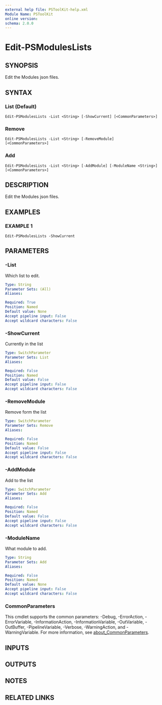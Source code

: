 ```yaml
---
external help file: PSToolKit-help.xml
Module Name: PSToolKit
online version:
schema: 2.0.0
---
```


# Edit-PSModulesLists

## SYNOPSIS
Edit the Modules json files.

## SYNTAX

### List (Default)
```
Edit-PSModulesLists -List <String> [-ShowCurrent] [<CommonParameters>]
```

### Remove
```
Edit-PSModulesLists -List <String> [-RemoveModule] [<CommonParameters>]
```

### Add
```
Edit-PSModulesLists -List <String> [-AddModule] [-ModuleName <String>] [<CommonParameters>]
```

## DESCRIPTION
Edit the Modules json files.

## EXAMPLES

### EXAMPLE 1
```
Edit-PSModulesLists -ShowCurrent
```

## PARAMETERS

### -List
Which list to edit.

```yaml
Type: String
Parameter Sets: (All)
Aliases:

Required: True
Position: Named
Default value: None
Accept pipeline input: False
Accept wildcard characters: False
```

### -ShowCurrent
Currently in the list

```yaml
Type: SwitchParameter
Parameter Sets: List
Aliases:

Required: False
Position: Named
Default value: False
Accept pipeline input: False
Accept wildcard characters: False
```

### -RemoveModule
Remove form the list

```yaml
Type: SwitchParameter
Parameter Sets: Remove
Aliases:

Required: False
Position: Named
Default value: False
Accept pipeline input: False
Accept wildcard characters: False
```

### -AddModule
Add to the list

```yaml
Type: SwitchParameter
Parameter Sets: Add
Aliases:

Required: False
Position: Named
Default value: False
Accept pipeline input: False
Accept wildcard characters: False
```

### -ModuleName
What module to add.

```yaml
Type: String
Parameter Sets: Add
Aliases:

Required: False
Position: Named
Default value: None
Accept pipeline input: False
Accept wildcard characters: False
```

### CommonParameters
This cmdlet supports the common parameters: -Debug, -ErrorAction, -ErrorVariable, -InformationAction, -InformationVariable, -OutVariable, -OutBuffer, -PipelineVariable, -Verbose, -WarningAction, and -WarningVariable. For more information, see [about_CommonParameters](http://go.microsoft.com/fwlink/?LinkID=113216).

## INPUTS

## OUTPUTS

## NOTES

## RELATED LINKS
